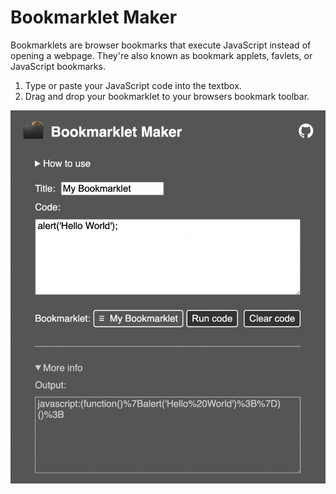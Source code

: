 # Bookmarklet Maker
Bookmarklets are browser bookmarks that execute JavaScript instead of opening a webpage. They're also known as bookmark applets, favlets, or JavaScript bookmarks.

1. Type or paste your JavaScript code into the textbox.
1. Drag and drop your bookmarklet to your browsers bookmark toolbar.

![screenshot](screenshot.png)
